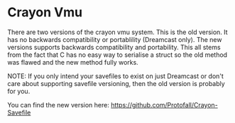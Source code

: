 # Crayon Vmu

There are two versions of the crayon vmu system. This is the old version. It has no backwards compatibility or portablility (Dreamcast only). The new versions supports backwards compatibility and portability. This all stems from the fact that C has no easy way to serialise a struct so the old method was flawed and the new method fully works.

NOTE: If you only intend your savefiles to exist on just Dreamcast or don't care about supporting savefile versioning, then the old version is probably for you.

You can find the new version here:
https://github.com/Protofall/Crayon-Savefile

